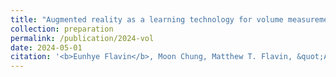```yaml
---
title: "Augmented reality as a learning technology for volume measurement"
collection: preparation
permalink: /publication/2024-vol
date: 2024-05-01
citation: '<b>Eunhye Flavin</b>, Moon Chung, Matthew T. Flavin, &quot;Augmented reality as a learning technology for volume measurement; under review.'
---
```

